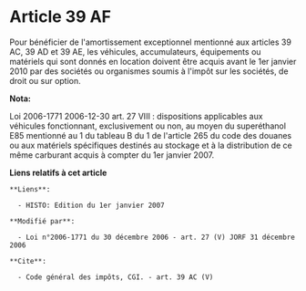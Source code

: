 # Article 39 AF

Pour bénéficier de l'amortissement exceptionnel mentionné aux articles 39 AC, 39 AD et 39 AE, les véhicules, accumulateurs,
équipements ou matériels qui sont donnés en location doivent être acquis avant le 1er janvier 2010 par des sociétés ou
organismes soumis à l'impôt sur les sociétés, de droit ou sur option.

**Nota:**

Loi 2006-1771 2006-12-30 art. 27 VIII : dispositions applicables aux véhicules fonctionnant, exclusivement ou non, au moyen
du superéthanol E85 mentionné au 1 du tableau B du 1 de l'article 265 du code des douanes ou aux matériels spécifiques
destinés au stockage et à la distribution de ce même carburant acquis à compter du 1er janvier 2007.

**Liens relatifs à cet article**

	**Liens**:

	  - HISTO: Edition du 1er janvier 2007

	**Modifié par**:

	  - Loi n°2006-1771 du 30 décembre 2006 - art. 27 (V) JORF 31 décembre 2006

	**Cite**:

	  - Code général des impôts, CGI. - art. 39 AC (V)
